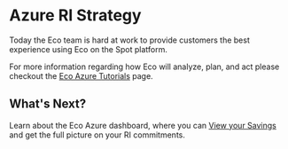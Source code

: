 # Azure RI Strategy

Today the Eco team is hard at work to provide customers the best experience using Eco on the Spot platform.

For more information regarding how Eco will analyze, plan, and act please checkout the [Eco Azure Tutorials](eco/azure-tutorials/) page.

## What's Next?

Learn about the Eco Azure dashboard, where you can [View your Savings](eco/azure-tutorials/view-your-savings) and get the full picture on your RI commitments.
